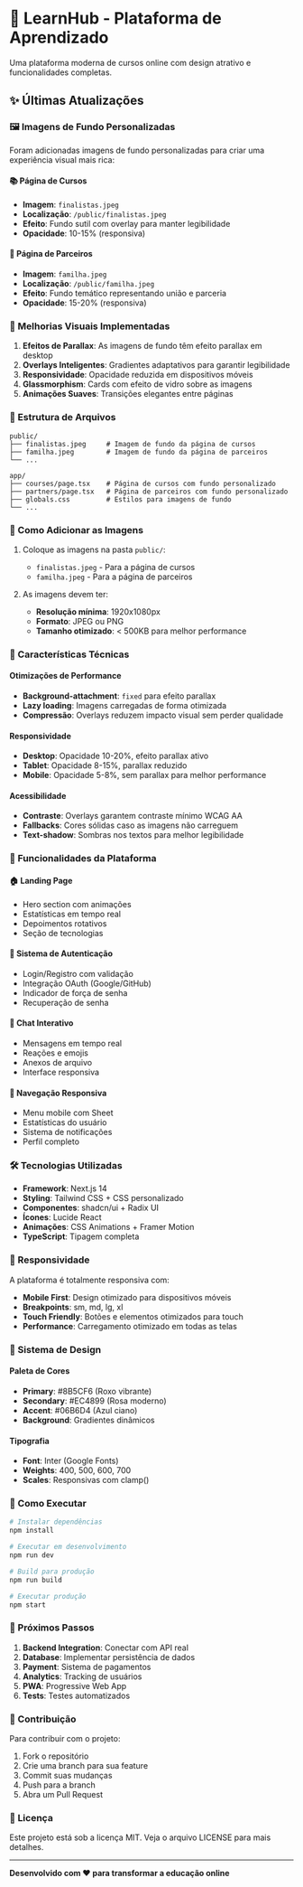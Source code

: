# 🚀 LearnHub - Plataforma de Aprendizado

Uma plataforma moderna de cursos online com design atrativo e funcionalidades completas.

## ✨ Últimas Atualizações

### 🖼️ Imagens de Fundo Personalizadas

Foram adicionadas imagens de fundo personalizadas para criar uma experiência visual mais rica:

#### 📚 Página de Cursos
- **Imagem**: `finalistas.jpeg` 
- **Localização**: `/public/finalistas.jpeg`
- **Efeito**: Fundo sutil com overlay para manter legibilidade
- **Opacidade**: 10-15% (responsiva)

#### 🤝 Página de Parceiros  
- **Imagem**: `familha.jpeg`
- **Localização**: `/public/familha.jpeg`
- **Efeito**: Fundo temático representando união e parceria
- **Opacidade**: 15-20% (responsiva)

### 🎨 Melhorias Visuais Implementadas

1. **Efeitos de Parallax**: As imagens de fundo têm efeito parallax em desktop
2. **Overlays Inteligentes**: Gradientes adaptativos para garantir legibilidade
3. **Responsividade**: Opacidade reduzida em dispositivos móveis
4. **Glassmorphism**: Cards com efeito de vidro sobre as imagens
5. **Animações Suaves**: Transições elegantes entre páginas

### 📁 Estrutura de Arquivos

```
public/
├── finalistas.jpeg     # Imagem de fundo da página de cursos
├── familha.jpeg        # Imagem de fundo da página de parceiros
└── ...

app/
├── courses/page.tsx    # Página de cursos com fundo personalizado
├── partners/page.tsx   # Página de parceiros com fundo personalizado
├── globals.css         # Estilos para imagens de fundo
└── ...
```

### 🔧 Como Adicionar as Imagens

1. Coloque as imagens na pasta `public/`:
   - `finalistas.jpeg` - Para a página de cursos
   - `familha.jpeg` - Para a página de parceiros

2. As imagens devem ter:
   - **Resolução mínima**: 1920x1080px
   - **Formato**: JPEG ou PNG
   - **Tamanho otimizado**: < 500KB para melhor performance

### 🎯 Características Técnicas

#### Otimizações de Performance
- **Background-attachment**: `fixed` para efeito parallax
- **Lazy loading**: Imagens carregadas de forma otimizada
- **Compressão**: Overlays reduzem impacto visual sem perder qualidade

#### Responsividade
- **Desktop**: Opacidade 10-20%, efeito parallax ativo
- **Tablet**: Opacidade 8-15%, parallax reduzido  
- **Mobile**: Opacidade 5-8%, sem parallax para melhor performance

#### Acessibilidade
- **Contraste**: Overlays garantem contraste mínimo WCAG AA
- **Fallbacks**: Cores sólidas caso as imagens não carreguem
- **Text-shadow**: Sombras nos textos para melhor legibilidade

### 🚀 Funcionalidades da Plataforma

#### 🏠 Landing Page
- Hero section com animações
- Estatísticas em tempo real
- Depoimentos rotativos
- Seção de tecnologias

#### 🔐 Sistema de Autenticação
- Login/Registro com validação
- Integração OAuth (Google/GitHub)
- Indicador de força de senha
- Recuperação de senha

#### 💬 Chat Interativo
- Mensagens em tempo real
- Reações e emojis
- Anexos de arquivo
- Interface responsiva

#### 📱 Navegação Responsiva
- Menu mobile com Sheet
- Estatísticas do usuário
- Sistema de notificações
- Perfil completo

### 🛠️ Tecnologias Utilizadas

- **Framework**: Next.js 14
- **Styling**: Tailwind CSS + CSS personalizado
- **Componentes**: shadcn/ui + Radix UI
- **Ícones**: Lucide React
- **Animações**: CSS Animations + Framer Motion
- **TypeScript**: Tipagem completa

### 📱 Responsividade

A plataforma é totalmente responsiva com:
- **Mobile First**: Design otimizado para dispositivos móveis
- **Breakpoints**: sm, md, lg, xl
- **Touch Friendly**: Botões e elementos otimizados para touch
- **Performance**: Carregamento otimizado em todas as telas

### 🎨 Sistema de Design

#### Paleta de Cores
- **Primary**: #8B5CF6 (Roxo vibrante)
- **Secondary**: #EC4899 (Rosa moderno)  
- **Accent**: #06B6D4 (Azul ciano)
- **Background**: Gradientes dinâmicos

#### Tipografia
- **Font**: Inter (Google Fonts)
- **Weights**: 400, 500, 600, 700
- **Scales**: Responsivas com clamp()

### 🚀 Como Executar

```bash
# Instalar dependências
npm install

# Executar em desenvolvimento
npm run dev

# Build para produção
npm run build

# Executar produção
npm start
```

### 📝 Próximos Passos

1. **Backend Integration**: Conectar com API real
2. **Database**: Implementar persistência de dados
3. **Payment**: Sistema de pagamentos
4. **Analytics**: Tracking de usuários
5. **PWA**: Progressive Web App
6. **Tests**: Testes automatizados

### 🤝 Contribuição

Para contribuir com o projeto:

1. Fork o repositório
2. Crie uma branch para sua feature
3. Commit suas mudanças
4. Push para a branch
5. Abra um Pull Request

### 📄 Licença

Este projeto está sob a licença MIT. Veja o arquivo LICENSE para mais detalhes.

---

**Desenvolvido com ❤️ para transformar a educação online** 